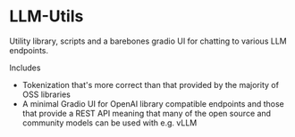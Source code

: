 # LLM-Utils

Utility library, scripts and a barebones gradio UI for chatting to various LLM endpoints.

Includes
- Tokenization that's more correct than that provided by the majority of OSS libraries
- A minimal Gradio UI for OpenAI library compatible endpoints and those that provide a REST API meaning that many of the open source and community models can be used with e.g. vLLM